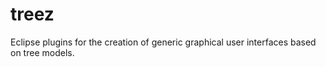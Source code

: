# treez

Eclipse plugins for the creation of generic graphical user interfaces based on tree models.
